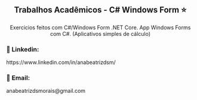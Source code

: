 <h2 align="center">Trabalhos Acadêmicos - C# Windows Form ⭐</h2>

<p align="center">Exercicios feitos com C#/Windows Form .NET Core.
App Windows Forms com C#. (Aplicativos simples de cálculo)
</p>


<h3>🔗 Linkedin: </h3>
https://www.linkedin.com/in/anabeatrizdsm/

<h3>📧 Email:</h3>
anabeatrizdsmorais@gmail.com
